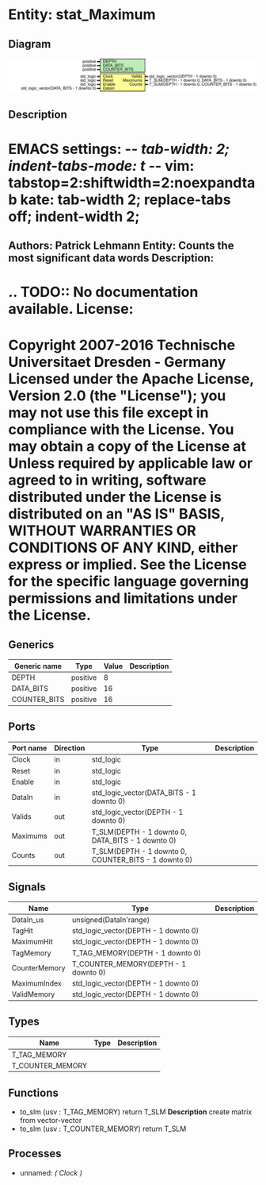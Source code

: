 # Entity: stat_Maximum
## Diagram
![Diagram](stat_Maximum.svg "Diagram")
## Description
EMACS settings: -*-  tab-width: 2; indent-tabs-mode: t -*-
vim: tabstop=2:shiftwidth=2:noexpandtab
kate: tab-width 2; replace-tabs off; indent-width 2;
=============================================================================
Authors:					Patrick Lehmann
Entity:					Counts the most significant data words
Description:
-------------------------------------
.. TODO:: No documentation available.
License:
=============================================================================
Copyright 2007-2016 Technische Universitaet Dresden - Germany
Licensed under the Apache License, Version 2.0 (the "License");
you may not use this file except in compliance with the License.
You may obtain a copy of the License at
Unless required by applicable law or agreed to in writing, software
distributed under the License is distributed on an "AS IS" BASIS,
WITHOUT WARRANTIES OR CONDITIONS OF ANY KIND, either express or implied.
See the License for the specific language governing permissions and
limitations under the License.
=============================================================================
## Generics
| Generic name | Type     | Value | Description |
| ------------ | -------- | ----- | ----------- |
| DEPTH        | positive | 8     |             |
| DATA_BITS    | positive | 16    |             |
| COUNTER_BITS | positive | 16    |             |
## Ports
| Port name | Direction | Type                                                 | Description |
| --------- | --------- | ---------------------------------------------------- | ----------- |
| Clock     | in        | std_logic                                            |             |
| Reset     | in        | std_logic                                            |             |
| Enable    | in        | std_logic                                            |             |
| DataIn    | in        | std_logic_vector(DATA_BITS - 1 downto 0)             |             |
| Valids    | out       | std_logic_vector(DEPTH - 1 downto 0)                 |             |
| Maximums  | out       | T_SLM(DEPTH - 1 downto 0, DATA_BITS - 1 downto 0)    |             |
| Counts    | out       | T_SLM(DEPTH - 1 downto 0, COUNTER_BITS - 1 downto 0) |             |
## Signals
| Name          | Type                                 | Description |
| ------------- | ------------------------------------ | ----------- |
| DataIn_us     | unsigned(DataIn'range)               |             |
| TagHit        | std_logic_vector(DEPTH - 1 downto 0) |             |
| MaximumHit    | std_logic_vector(DEPTH - 1 downto 0) |             |
| TagMemory     | T_TAG_MEMORY(DEPTH - 1 downto 0)     |             |
| CounterMemory | T_COUNTER_MEMORY(DEPTH - 1 downto 0) |             |
| MaximumIndex  | std_logic_vector(DEPTH - 1 downto 0) |             |
| ValidMemory   | std_logic_vector(DEPTH - 1 downto 0) |             |
## Types
| Name             | Type | Description |
| ---------------- | ---- | ----------- |
| T_TAG_MEMORY     |      |             |
| T_COUNTER_MEMORY |      |             |
## Functions
- to_slm <font id="function_arguments">(usv : T_TAG_MEMORY)</font> <font id="function_return">return T_SLM</font>
**Description**
create matrix from vector-vector
- to_slm <font id="function_arguments">(usv : T_COUNTER_MEMORY)</font> <font id="function_return">return T_SLM</font>
## Processes
- unnamed: _( Clock )_

